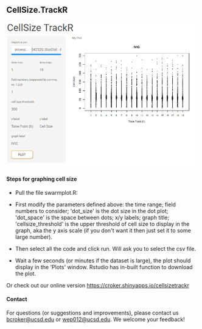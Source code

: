 
## CellSize.TrackR
<img src="cst_demo.png" alt="drawing" width="500"/>

#### Steps for graphing cell size

- Pull the file swarmplot.R:

- First modify the parameters defined above:  the time range; field numbers to consider; 'dot_size' is the dot size in the dot plot; 'dot_space' is the space between dots; x/y labels; graph title; 'cellsize_threshold' is the upper threshold of cell size to display in the graph, aka the y axis scale (if you don't want it then just set it to some large number).

- Then select all the code and click run. Will ask you to select the csv file.

- Wait a few seconds (or minutes if the dataset is large), the plot should display in the 'Plots' window. Rstudio has in-built function to download the plot.


Or check out our online version https://croker.shinyapps.io/cellsizetrackr

#### Contact
For questions (or suggestions and improvements), please contact us bcroker@ucsd.edu or wep012@ucsd.edu.  We welcome your feedback!
